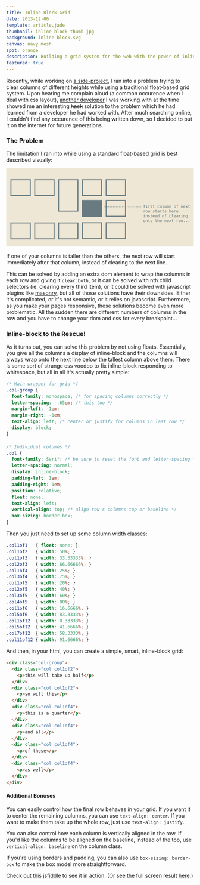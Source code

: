 ```yaml
---
title: Inline-Block Grid
date: 2013-12-06
template: article.jade
thumbnail: inline-block-thumb.jpg
background: inline-block.svg
canvas: navy mesh
spot: orange
description: Building a grid system for the web with the power of inline-block.
featured: true
---
```


Recently, while working on [a side-project](http://www.pdxroasters.com/), I ran into a problem trying to clear columns of different heights while using a traditional float-based grid system. Upon hearing me complain aloud (a common occurence when I deal with css layout), [another developer](https://github.com/kitajchuk) I was working with at the time showed me an interesting ~~hack~~ solution to the problem which he had learned from a developer he had worked with. After much searching online, I couldn't find any occurence of this being written down, so I decided to put it on the internet for future generations.

### The Problem

The limitation I ran into while using a standard float-based grid is best described visually:

![Broken float layout](problem.svg)

If one of your columns is taller than the others, the next row will start immediately after that column, instead of clearing to the next line.

This can be solved by adding an extra dom element to wrap the columns in each row and giving it ```clear:both```, or it can be solved with nth child selectors (ie. clearing every third item), or it could be solved with javascript plugins like [masonry](http://masonry.desandro.com/), but all of those solutions have their downsides. Either it's complicated, or it's not semantic, or it relies on javascript. Furthermore, as you make your pages responsive, these solutions become even more problematic. All the sudden there are different numbers of columns in the row and you have to change your dom and css for every breakpoint...

### Inline-block to the Rescue!

As it turns out, you can solve this problem by not using floats. Essentially, you give all the columns a display of inline-block and the columns will always wrap onto the next line below the tallest column above them. There is some sort of strange css voodoo to fix inline-block responding to whitespace, but all in all it's actually pretty simple:

```css
/* Main wrapper for grid */
.col-group {
  font-family: monospace; /* for spacing columns correctly */
  letter-spacing: -.65em; /* this too */
  margin-left: -1em;
  margin-right: -1em;
  text-align: left; /* center or justify for columns in last row */
  display: block;
}

/* Individual columns */
.col {
  font-family: Serif; /* be sure to reset the font and letter-spacing */
  letter-spacing: normal;
  display: inline-block;
  padding-left: 1em;
  padding-right: 1em;
  position: relative;
  float: none;
  text-align: left;
  vertical-align: top; /* align row's columns top or baseline */
  box-sizing: border-box;
}
```

Then you just need to set up some column width classes:

```css
.col1of1   { float: none; }
.col1of2   { width: 50%; }
.col1of3   { width: 33.33333%; }
.col2of3   { width: 66.66666%; }
.col1of4   { width: 25%; }
.col3of4   { width: 75%; }
.col1of5   { width: 20%; }
.col2of5   { width: 40%; }
.col3of5   { width: 60%; }
.col4of5   { width: 80%; }
.col1of6   { width: 16.6666%; }
.col5of6   { width: 83.3333%; }
.col1of12  { width: 8.33333%; }
.col5of12  { width: 41.6666%; }
.col7of12  { width: 58.3333%; }
.col11of12 { width: 91.6666%; }
```

And then, in your html, you can create a simple, smart, inline-block grid:

```html
<div class="col-group">
  <div class="col col1of2">
    <p>this will take up half</p>
  </div>
  <div class="col col1of2">
    <p>so will this</p>
  </div>
  <div class="col col1of4">
    <p>this is a quarter</p>
  </div>
  <div class="col col1of4">
    <p>and all</p>
  </div>
  <div class="col col1of4">
    <p>of these</p>
  </div>
  <div class="col col1of4">
    <p>as well</p>
  </div>
</div>
```

#### Additional Bonuses

You can easily control how the final row behaves in your grid. If you want it to center the remaining columns, you can use ```text-align: center```. If you want to make them take up the whole row, just use ```text-align: justify```.

You can also control how each column is vertically aligned in the row. If you'd like the columns to be aligned on the baseline, instead of the top, use ```vertical-align: baseline``` on the column class.

If you're using borders and padding, you can also use ```box-sizing: border-box``` to make the box model more straightforward.

Check out [this jsfiddle](http://jsfiddle.net/9U6v5/25/) to see it in action. (Or see the full screen result [here](http://jsfiddle.net/9U6v5/25/show/).)


